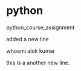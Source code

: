 # python
python_course_assignment

<!-- added this write now -->
added a new line

whoami
alok kumar

this is a another new line.